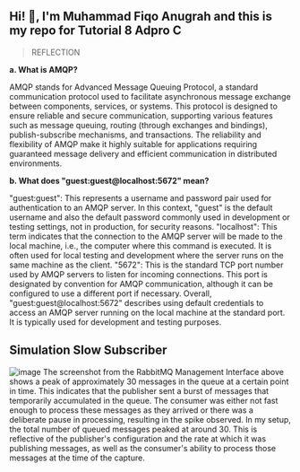 ## **Hi! :wave:, I'm Muhammad Fiqo Anugrah and this is my repo for Tutorial 8 Adpro C**


> REFLECTION

**a. What is AMQP?**

AMQP stands for Advanced Message Queuing Protocol, a standard communication protocol used to facilitate asynchronous message exchange between components, services, or systems. This protocol is designed to ensure reliable and secure communication, supporting various features such as message queuing, routing (through exchanges and bindings), publish-subscribe mechanisms, and transactions. The reliability and flexibility of AMQP make it highly suitable for applications requiring guaranteed message delivery and efficient communication in distributed environments.

**b. What does "guest:guest@localhost:5672" mean?**

"guest:guest": This represents a username and password pair used for authentication to an AMQP server. In this context, "guest" is the default username and also the default password commonly used in development or testing settings, not in production, for security reasons.
"localhost": This term indicates that the connection to the AMQP server will be made to the local machine, i.e., the computer where this command is executed. It is often used for local testing and development where the server runs on the same machine as the client.
"5672": This is the standard TCP port number used by AMQP servers to listen for incoming connections. This port is designated by convention for AMQP communication, although it can be configured to use a different port if necessary.
Overall, "guest:guest@localhost:5672" describes using default credentials to access an AMQP server running on the local machine at the standard port. It is typically used for development and testing purposes.


## Simulation Slow Subscriber
![image](https://github.com/fiqoanugrah/tutorial-8-subscriber/assets/87713462/c2ca651a-07ef-43ff-9945-1e93fdbfac44)
The screenshot from the RabbitMQ Management Interface above shows a peak of approximately 30 messages in the queue at a certain point in time. This indicates that the publisher sent a burst of messages that temporarily accumulated in the queue. The consumer was either not fast enough to process these messages as they arrived or there was a deliberate pause in processing, resulting in the spike observed.
In my setup, the total number of queued messages peaked at around 30. This is reflective of the publisher's configuration and the rate at which it was publishing messages, as well as the consumer's ability to process those messages at the time of the capture.






